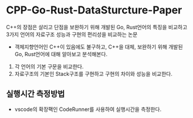# CPP-Go-Rust-DataSturcture-Paper
C++의 장점은 살리고 단점을 보완하기 위해 개발된 Go, Rust언어의 특징을 비교하고 3가지 언어의 자료구조 성능과 구현의 편리성을 비교하는 논문

* 객체지향언어인 C++이 있음에도 불구하고, C++을 대체, 보완하기 위해 개발된 Go, Rust언어에 대해 알아보고 분석해본다.
1. 각 언어의 기본 구문을 비교한다.
2. 자료구조의 기본인 Stack구조를 구현하고 구현의 차이와 성능을 비교한다.


## 실행시간 측정방법
- vscode의 확장팩인 CodeRunner를 사용하여 실행시간을 측정한다.
